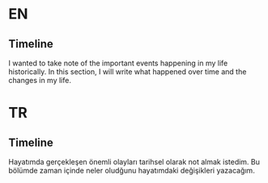 # EN
## Timeline
I wanted to take note of the important events happening in my life historically. In this section, I will write what happened over time and the changes in my life.

# TR
## Timeline
Hayatımda gerçekleşen önemli olayları tarihsel olarak not almak istedim. Bu bölümde zaman içinde neler oludğunu hayatımdaki değişikleri yazacağım.
